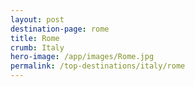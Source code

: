 ```yaml
---
layout: post
destination-page: rome
title: Rome
crumb: Italy
hero-image: /app/images/Rome.jpg
permalink: /top-destinations/italy/rome
---
```

